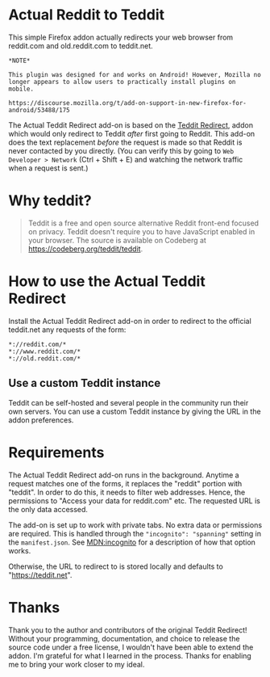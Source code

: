 # Actual Reddit to Teddit
This simple Firefox addon actually redirects your web browser from
reddit.com and old.reddit.com to teddit.net.

```
*NOTE*

This plugin was designed for and works on Android! However, Mozilla no
longer appears to allow users to practically install plugins on
mobile.

https://discourse.mozilla.org/t/add-on-support-in-new-firefox-for-android/53488/175
```

The Actual Teddit Redirect add-on is based on the [Teddit
Redirect](https://addons.mozilla.org/en-US/firefox/addon/reddit-to-teddit-redirect/),
addon which would only redirect to Teddit *after* first going to
Reddit.  This add-on does the text replacement *before* the request is
made so that Reddit is never contacted by you directly.  (You can
verify this by going to `Web Developer > Network` (Ctrl + Shift + E)
and watching the network traffic when a request is sent.)

# Why teddit?
> Teddit is a free and open source alternative Reddit front-end
> focused on privacy. Teddit doesn't require you to have JavaScript
> enabled in your browser. The source is available on Codeberg at
> https://codeberg.org/teddit/teddit.

# How to use the Actual Teddit Redirect
Install the Actual Teddit Redirect add-on in order to redirect to the
official teddit.net any requests of the form:

```
*://reddit.com/*
*://www.reddit.com/*
*://old.reddit.com/*
```

## Use a custom Teddit instance
Teddit can be self-hosted and several people in the community run
their own servers.  You can use a custom Teddit instance by giving the
URL in the addon preferences.

# Requirements
The Actual Teddit Redirect add-on runs in the background. Anytime a
request matches one of the forms, it replaces the "reddit" portion
with "teddit". In order to do this, it needs to filter web
addresses. Hence, the permissions to "Access your data for reddit.com"
etc.  The requested URL is the only data accessed.

The add-on is set up to work with private tabs.  No extra data or
permissions are required.  This is handled through the `"incognito":
"spanning"` setting in the `manifest.json`.  See
[MDN:incognito](https://developer.mozilla.org/en-US/docs/Mozilla/Add-ons/WebExtensions/manifest.json/incognito)
for a description of how that option works.

Otherwise, the URL to redirect to is stored locally and defaults to
"https://teddit.net".

# Thanks
Thank you to the author and contributors of the original Teddit
Redirect! Without your programming, documentation, and choice to
release the source code under a free license, I wouldn't have been
able to extend the addon. I'm grateful for what I learned in the
process.  Thanks for enabling me to bring your work closer to my
ideal.
